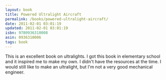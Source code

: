 ```yaml
---
layout: book
title: Powered Ultralight Aircraft
permalink: /books/powered-ultralight-aircraft/
date: 2011-02-01 03:01:19
updated: 2011-02-01 03:01:19
isbn: 9780936310008
asin: 0936310006
tags: book
---
```

This is an excellent book on ultralights. I got this book in elementary school
and it inspired me to make my own. I didn't have the resources at the time. I
would still like to make an ultralight, but I'm not a very good mechanical
engineer.
